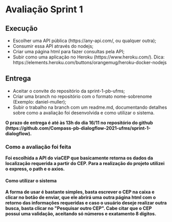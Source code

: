 # Avaliação Sprint 1

<h2>Execução</h2>
<ul>
  <li>Escolher uma API pública (https://any-api.com/, ou qualquer outra);</li>
  <li>Consumir essa API através do nodejs;</li>
  <li>Criar uma página html para fazer consultas pela API;</li>
  <li>Subir como uma aplicação no Heroku (https://www.heroku.com/). Dica: https://elements.heroku.com/buttons/orangemug/heroku-docker-nodejs</li>
</ul>

<h2>Entrega</h2>
<ul>
  <li>Aceitar o convite do repositório da sprint-1-pb-ufms;</li>
  <li>Criar uma branch no repositório com o formato nome-sobrenome (Exemplo: daniel-muller);</li>
  <li>Subir o trabalho na branch com um readme.md, documentando detalhes sobre como a avaliação foi desenvolvida e como utilizar o sistema.</li>
</ul>
<b>O prazo de entrega é até às 13h do dia 16/11 no repositório do github (https://github.com/Compass-pb-dialogflow-2021-ufms/sprint-1-dialogflow).</b>

<h3>Como a avaliação foi feita</h3>
<b>Foi escolhida a API do viaCEP que basicamente retorna os dados da localização requerida a partir do CEP. Para a realização do projeto utilizei o express, o path e o axios.</b>

<h4>Como utilizar o sistema</h4>
<b>A forma de usar é bastante simples, basta escrever o CEP na caixa e clicar no botão de enviar, que ele abrirá uma outra página html com o retorno das informações requeridas e caso o usuário deseje realizar outra busca, basta clicar no "Pesquisar outro CEP". Cabe citar que o CEP possui uma validação, aceitando só números e exatamento 8 dígitos.</b>